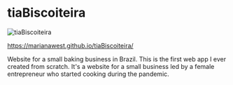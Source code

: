 # tiaBiscoiteira

![tiaBiscoiteira](https://user-images.githubusercontent.com/97693233/169861839-9b0cf481-1e02-4ee3-8f74-6b74ee4ddd62.gif)

https://marianawest.github.io/tiaBiscoiteira/  

Website for a small baking business in Brazil. 
This is the first web app I ever created from scratch. It's a website for a small business led by a female entrepreneur who started cooking during the pandemic.
